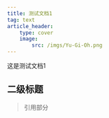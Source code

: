```yaml
---
title: 测试文档1
tag: text
article_header:
	type: cover
	image:
		src: /imgs/Yu-Gi-Oh.png
---
```


这是测试文档1

## 二级标题

> 引用部分